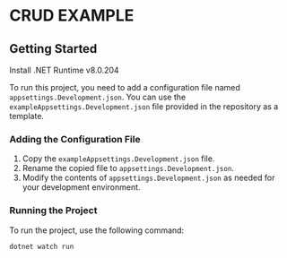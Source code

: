 # CRUD EXAMPLE

## Getting Started
Install .NET Runtime v8.0.204

To run this project, you need to add a configuration file named `appsettings.Development.json`. You can use the `exampleAppsettings.Development.json` file provided in the repository as a template.

### Adding the Configuration File

1. Copy the `exampleAppsettings.Development.json` file.
2. Rename the copied file to `appsettings.Development.json`.
3. Modify the contents of `appsettings.Development.json` as needed for your development environment.

### Running the Project

To run the project, use the following command:

```bash
dotnet watch run
